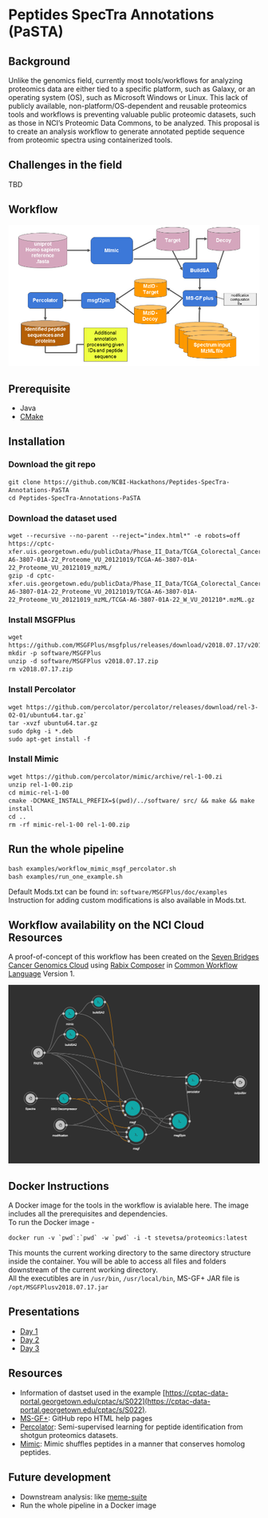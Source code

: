 # Peptides SpecTra Annotations (PaSTA)

## Background

Unlike the genomics field, currently most tools/workflows for analyzing proteomics data are either tied to a specific platform, such as Galaxy, or an operating system (OS), such as Microsoft 
Windows or Linux.  This lack of publicly available, non-platform/OS-dependent and reusable proteomics tools and workflows is preventing valuable public proteomic datasets, such as those in 
NCI’s Proteomic Data Commons, to be analyzed.  This proposal is to create an analysis workflow to generate annotated peptide sequence from proteomic spectra using containerized tools.

## Challenges in the field

TBD

## Workflow

![Peptides SpecTra Annotations (PaSTA)](flow.png)

## Prerequisite

- Java
- [CMake](https://cmake.org/)

## Installation

### Download the git repo

``` shell
git clone https://github.com/NCBI-Hackathons/Peptides-SpecTra-Annotations-PaSTA
cd Peptides-SpecTra-Annotations-PaSTA
```

### Download the dataset used

``` shell
wget --recursive --no-parent --reject="index.html*" -e robots=off https://cptc-xfer.uis.georgetown.edu/publicData/Phase_II_Data/TCGA_Colorectal_Cancer_S_022/TCGA-A6-3807-01A-22_Proteome_VU_20121019/TCGA-A6-3807-01A-22_Proteome_VU_20121019_mzML/
gzip -d cptc-xfer.uis.georgetown.edu/publicData/Phase_II_Data/TCGA_Colorectal_Cancer_S_022/TCGA-A6-3807-01A-22_Proteome_VU_20121019/TCGA-A6-3807-01A-22_Proteome_VU_20121019_mzML/TCGA-A6-3807-01A-22_W_VU_201210*.mzML.gz
```

### Install MSGFPlus

``` shell
wget https://github.com/MSGFPlus/msgfplus/releases/download/v2018.07.17/v2018.07.17.zip
mkdir -p software/MSGFPlus
unzip -d software/MSGFPlus v2018.07.17.zip
rm v2018.07.17.zip
```

### Install Percolator

``` shell
wget https://github.com/percolator/percolator/releases/download/rel-3-02-01/ubuntu64.tar.gz`
tar -xvzf ubuntu64.tar.gz
sudo dpkg -i *.deb
sudo apt-get install -f
```

### Install Mimic

``` shell
wget https://github.com/percolator/mimic/archive/rel-1-00.zi
unzip rel-1-00.zip
cd mimic-rel-1-00
cmake -DCMAKE_INSTALL_PREFIX=$(pwd)/../software/ src/ && make && make install
cd ..
rm -rf mimic-rel-1-00 rel-1-00.zip
```

## Run the whole pipeline

``` shell
bash examples/workflow_mimic_msgf_percolator.sh
bash examples/run_one_example.sh
```

Default Mods.txt can be found in:
`software/MSGFPlus/doc/examples`
Instruction for adding custom modifications is also available in Mods.txt.

## Workflow availability on the NCI Cloud Resources

A proof-of-concept of this workflow has been created on the [Seven Bridges Cancer Genomics Cloud](http://www.cancergenomicscloud.org) using [Rabix Composer](https://github.com/rabix/composer)
in [Common Workflow Language](https://www.commonwl.org/) Version 1.  

![Schematic of the Workflow on the Seven Bridges Cancer Genomics Cloud](rabix_workflow.png) 

## Docker Instructions

A Docker image for the tools in the workflow is avialable here.  The image includes all the prerequisites and dependencies.  
To run the Docker image -  

```{}
docker run -v `pwd`:`pwd` -w `pwd` -i -t stevetsa/proteomics:latest
```

This mounts the current working directory to the same directory structure inside the container.  You will be able to access all files and folders downstream of the current working directory.  
All the executibles are in ```/usr/bin```, ```/usr/local/bin```, MS-GF+ JAR file is ```/opt/MSGFPlusv2018.07.17.jar```


## Presentations

- [Day 1](https://docs.google.com/presentation/d/147Zc5lRd3Z88NPPw3sXfVm7SiB_dCZIF6JZnVzG_pJU/edit?usp=sharing)
- [Day 2](https://docs.google.com/presentation/d/1ND4Cnr6sN9k4f0hoWJ7APOw7Lo6x2yM-hDTkRCNlyWo/edit?usp=sharing)
- [Day 3](https://docs.google.com/presentation/d/1_Ez8ELyWS_XvVyM5FL-CefT7wx5r5uMR2zfgJkzF4sY/edit?usp=sharing)

## Resources

- Information of dastset used in the example [https://cptac-data-portal.georgetown.edu/cptac/s/S022](https://cptac-data-portal.georgetown.edu/cptac/s/S022).
- [MS-GF+](https://htmlpreview.github.io/?https://github.com/MSGFPlus/msgfplus/blob/master/doc/index.html): GitHub repo HTML help pages
- [Percolator](http://percolator.ms): Semi-supervised learning for peptide identification from shotgun proteomics datasets.
- [Mimic](https://github.com/percolator/mimic): Mimic shuffles peptides in a manner that conserves homolog peptides. 

## Future development

- Downstream analysis: like [meme-suite](http://meme-suite.org/)
- Run the whole pipeline in a Docker image
